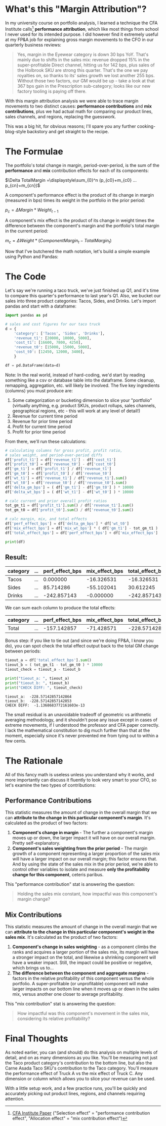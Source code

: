 # What's this "Margin Attribution"?

In my university course on portfolio analysis, I learned a technique the CFA Institute calls[^cfapaper] **performance attribution**, which like most things from school I never used for its intended purpose. I did however find it extremely useful at my FP&A job for explaining gross margin movements to the CFO in our quarterly business reviews:

> Yes, margin in the Eyewear category is down 30 bps YoY. That's mainly due to shifts in the sales mix: revenue dropped 15% in the super-profitable Direct channel, hitting us for 142 bps, plus sales of the Holbrook SKU are strong this quarter. That's the one we pay royalties on, so thanks to its' sales growth we lost another 255 bps. Without those two factors, our GM would be up - take a look at that 367 bps gain in the Prescription sub-category; looks like our new factory tooling is paying off there.

With this margin attribution analysis we were able to trace margin movements to two distinct causes: **performance contributions** and **mix contributions**, plus we had actual math for comparing our product lines, sales channels, and regions, replacing the guesswork.

This was a big hit, for obvious reasons; I'll spare you any further cooking-blog-style backstory and get straight to the recipe.

# The Formulae

The portfolio's total change in margin, period-over-period, is the sum of the **performance** and **mix** contribution effects for each of its components:

$\Delta TotalMargin =\displaystyle\sum_{0}^n (p_{c0}+m_{c0} ... p_{cn}+m_{cn})$

A component's performance effect is the product of its change in margin (measured in bps) times its weight in the portfolio in the prior period:

$p_c = \Delta Margin*Weight_{t-1}$

A component's mix effect is the product of its change in weight times the difference between the component's margin and the portfolio's total margin in the current period:

$m_c = \Delta Weight*(ComponentMargin_t-TotalMargin_t)$

Now that I've butchered the math notation, let's build a simple example using Python and Pandas:

# The Code

Let's say we're running a taco truck, we've just finished up Q1, and it's time to compare this quarter's performance to last year's Q1. Also, we bucket our sales into three product categories: Tacos, Sides, and Drinks. Let's import pandas and start with a dataframe:

```python
import pandas as pd

# sales and cost figures for our taco truck
d = {
    'category': ['Tacos', 'Sides', 'Drinks'],
    'revenue_t1': [20000, 10000, 5000],
    'cost_t1': [16600, 7800, 4250],
    'revenue_t0': [15000, 15000, 5000],
    'cost_t0': [12450, 12000, 3400],
    }

df = pd.DataFrame(data=d)
```

Note: In the real world, instead of hard-coding, we'd start by reading something like a csv or database table into the dataframe. Some cleanup, remapping, aggregation, etc. will likely be involved. The five key ingredients (columns) you must produce are:

1. Some categorization or bucketing dimension to slice your "portfolio" (virtually anything, e.g. product SKUs, product rollups, sales channels, geographical regions, etc - this will work at any level of detail!)
2. Revenue for current time period
3. Revenue for prior time period
4. Profit for current time period
5. Profit for prior time period

From there, we'll run these calculations:

```python
# calculating columns for gross profit, profit ratio, 
# sales weight, and period-over-period diffs
df['profit_t1'] = df['revenue_t1'] - df['cost_t1']
df['profit_t0'] = df['revenue_t0'] - df['cost_t0']
df['gm_t1'] = df['profit_t1'] / df['revenue_t1']
df['gm_t0'] = df['profit_t0'] / df['revenue_t0']
df['wt_t1'] = df['revenue_t1'] / df['revenue_t1'].sum()
df['wt_t0'] = df['revenue_t0'] / df['revenue_t0'].sum()
df['delta_gm_bps'] = ( df['gm_t1'] - df['gm_t0'] ) * 10000
df['delta_wt_bps'] = ( df['wt_t1'] - df['wt_t0'] ) * 10000

# calc current and prior overall profit ratios
tot_gm_t1 = df['profit_t1'].sum() / df['revenue_t1'].sum()
tot_gm_t0 = df['profit_t0'].sum() / df['revenue_t0'].sum()

# calc margin, mix, and total effects
df['perf_effect_bps'] = df['delta_gm_bps'] * df['wt_t0']
df['mix_effect_bps'] = df['mix_wt_bps'] * ( df['gm_t1'] - tot_gm_t1 )
df['total_effect_bps'] = df['perf_effect_bps'] + df['mix_effect_bps']

print(df)
```

## Result:

| category | ... | perf_effect_bps | mix_effect_bps | total_effect_bps |
| ---- | ---- | ---- | ---- | ---- |
| Tacos | ... | 0.000000 | -16.326531 | -16.326531 |
| Sides | ... | 85.714286 | -55.102041 | 30.612245 |
| Drinks | ... | -242.857143 | -0.000000 | -242.857143 |

We can sum each column to produce the total effects: 

| category | ... | perf_effect_bps | mix_effect_bps | total_effect_bps |
| ---- | ---- | ---- | ---- | ---- |
| Total | ... | -157.142857 | -71.428571 | -228.571428 |

Bonus step: if you like to tie out (and since we're doing FP&A, I know you do), you can spot check the total effect output back to the total GM change between periods:

```python
tieout_a = df['total_effect_bps'].sum()
tieout_b = ( tot_gm_t1 - tot_gm_t0 ) * 10000
tieout_check = tieout_a - tieout_b

print("tieout_a: ", tieout_a)
print("tieout_b: ", tieout_b)
print("CHECK DIFF: ", tieout_check)
```

```
tieout_a:  -228.57142857142864
tieout_b:  -228.57142857142853
CHECK DIFF:  -1.1368683772161603e-13
```

The small residual is an unavoidable tradeoff of geometric vs arithmetic averaging methodology, and it shouldn't pose any issue except in cases of extreme movements, if I understood the professor and CFA paper correctly. I lack the mathematical constitution to dig much further than that at the moment, especially since it's never prevented me from tying out to within a few cents.

# The Rationale

All of this fancy math is useless unless you understand why it works, and more importantly can discuss it fluently to look very smart to your CFO, so let's examine the two types of contributions:

## Performance Contributions

This statistic measures the amount of change in the overall margin that we can **attribute to the change in this particular component's margin**. It's calculated as the product of two factors:

1) **Component's change in margin** - The further a component's margin moves up or down, the larger impact it will have on our overall margin. Pretty self-explanatory.
2) **Component's sales weighting from the prior period** - The margin growth of a component representing a larger proportion of the sales mix will have a larger impact on our overall margin; this factor ensures that. And by using the state of the sales mix in the prior period, we're able to control other variables to isolate and measure **only the profitability change for this component**, ceteris paribus.

This "performance contribution" stat is answering the question:

> Holding the sales mix constant, how impactful was this component's margin change?

## Mix Contributions

This statistic measures the amount of change in the overall margin that we can **attribute to the change in this particular component's weight in the sales mix**. It's calculated as the product of two factors:

1) **Component's change in sales weighting** - as a component climbs the ranks and acquires a larger portion of the sales mix, its margin will have a stronger impact on the total, and likewise a shrinking component will have a weaker impact. Still, the impact could be positive or negative, which brings us to...
2) **The difference between the component and aggregate margins** - factors in the relative profitability of this component versus the whole portfolio. A super-profitable (or unprofitable) component will make larger impacts on our bottom line when it moves up or down in the sales mix, versus another one closer to average profitability.

This "mix contribution" stat is answering the question:

> How impactful was this component's movement in the sales mix, considering its relative profitability?

# Final Thoughts

As noted earlier, you can (and should) do this analysis on multiple levels of detail, and on as many dimensions as you like. You'll be measuring not just the Taco product category's contribution to the bottom line, but also the Carne Asada Taco SKU's contribution to the Taco category. You'll measure the performance effect of Truck A vs the mix effect of Truck C. Any dimension or column which allows you to slice your revenue can be used.

With a little setup work, and a few practice runs, you'll be quickly and accurately picking out product lines, regions, and channels requiring attention.

[^cfapaper]: [CFA Institute Paper](https://www.cfainstitute.org/-/media/documents/book/rf-lit-review/2019/rflr-performance-attribution.ashx) ("Selection effect" = "performance contribution effect",  "Allocation effect" = "mix contribution effect")
